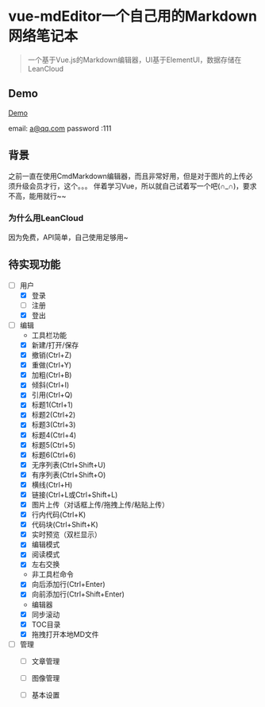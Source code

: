 # vue-mdEditor一个自己用的Markdown网络笔记本

> 一个基于Vue.js的Markdown编辑器，UI基于ElementUI，数据存储在LeanCloud
 
## Demo

[Demo](http://mdDemo.adamin.win)

email: a@qq.com
password :111

## 背景
之前一直在使用CmdMarkdown编辑器，而且非常好用，但是对于图片的上传必须升级会员才行，这个。。。
伴着学习Vue，所以就自己试着写一个吧(∩_∩)，要求不高，能用就行~~

### 为什么用LeanCloud
因为免费，API简单，自己使用足够用~


## 待实现功能
- [ ] 用户
	- [x] 登录
	- [ ] 注册
	- [x] 登出
- [ ] 编辑
	- 工具栏功能
    - [x] 新建/打开/保存
    - [x] 撤销(Ctrl+Z)
    - [x] 重做(Ctrl+Y)
    - [x] 加粗(Ctrl+B)
    - [x] 倾斜(Ctrl+I)
    - [x] 引用(Ctrl+Q)
    - [x] 标题1(Ctrl+1)
    - [x] 标题2(Ctrl+2)
    - [x] 标题3(Ctrl+3)
    - [x] 标题4(Ctrl+4)
    - [x] 标题5(Ctrl+5)
    - [x] 标题6(Ctrl+6)
    - [x] 无序列表(Ctrl+Shift+U)
    - [x] 有序列表(Ctrl+Shift+O)
    - [x] 横线(Ctrl+H)
    - [x] 链接(Ctrl+L或Ctrl+Shift+L)
    - [x] 图片上传（对话框上传/拖拽上传/粘贴上传）
    - [x] 行内代码(Ctrl+K)
    - [x] 代码块(Ctrl+Shift+K)
    - [x] 实时预览（双栏显示）
    - [x] 编辑模式
    - [x] 阅读模式
    - [x] 左右交换
	- 非工具栏命令
    - [x] 向后添加行(Ctrl+Enter)
    - [x] 向前添加行(Ctrl+Shift+Enter)
	- 编辑器
    - [x] 同步滚动
    - [x] TOC目录
    - [x] 拖拽打开本地MD文件
- [ ] 管理
	- [ ] 文章管理
	- [ ] 图像管理
	- [ ] 基本设置






